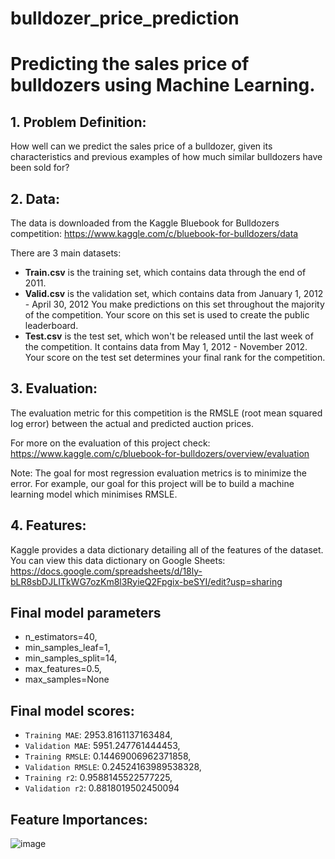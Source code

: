 # bulldozer_price_prediction

# Predicting the sales price of bulldozers using Machine Learning.
## 1. Problem Definition:
How well can we predict the sales price of a bulldozer, given its characteristics and previous examples of how much similar bulldozers have been sold for?
## 2. Data:
The data is downloaded from the Kaggle Bluebook for Bulldozers competition: https://www.kaggle.com/c/bluebook-for-bulldozers/data

There are 3 main datasets:

* **Train.csv** is the training set, which contains data through the end of 2011.
* **Valid.csv** is the validation set, which contains data from January 1, 2012 - April 30, 2012 You make predictions on this set throughout the majority of the competition. Your score on this set is used to create the public leaderboard.
* **Test.csv** is the test set, which won't be released until the last week of the competition. It contains data from May 1, 2012 - November 2012. Your score on the test set determines your final rank for the competition.

## 3. Evaluation:
The evaluation metric for this competition is the RMSLE (root mean squared log error) between the actual and predicted auction prices.

For more on the evaluation of this project check: https://www.kaggle.com/c/bluebook-for-bulldozers/overview/evaluation

Note: The goal for most regression evaluation metrics is to minimize the error. For example, our goal for this project will be to build a machine learning model which minimises RMSLE.

## 4. Features:
Kaggle provides a data dictionary detailing all of the features of the dataset. You can view this data dictionary on Google Sheets: https://docs.google.com/spreadsheets/d/18ly-bLR8sbDJLITkWG7ozKm8l3RyieQ2Fpgix-beSYI/edit?usp=sharing

## Final model parameters
- n_estimators=40,
- min_samples_leaf=1,
- min_samples_split=14,
- max_features=0.5,
- max_samples=None

## Final model scores:
- `Training MAE`: 2953.8161137163484,
- `Validation MAE`: 5951.247761444453,
- `Training RMSLE`: 0.14469006962371858,
- `Validation RMSLE`: 0.24524163989538328,
- `Training r2`: 0.9588145522577225,
- `Validation r2`: 0.8818019502450094

## Feature Importances:
![image](https://github.com/prateekkumaroriginal/bulldozer_price_prediction/assets/89418989/91a8617b-e8f0-4512-a965-a4debdb59d11)

